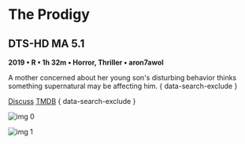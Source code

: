 # The Prodigy

## DTS-HD MA 5.1

**2019 • R • 1h 32m • Horror, Thriller • aron7awol**

A mother concerned about her young son's disturbing behavior thinks something supernatural may be affecting him.
{ data-search-exclude }

[Discuss](https://www.avsforum.com/threads/bass-eq-for-filtered-movies.2995212/post-58023108)  [TMDB](https://www.themoviedb.org/movie/532671)
{ data-search-exclude }

![img 0](https://i.imgur.com/Fza66v5.jpg)

![img 1](https://i.imgur.com/ck2jrC0.jpg)


